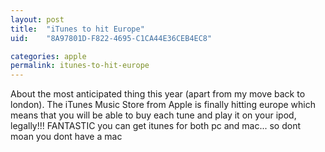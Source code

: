 ```yaml
---
layout: post
title:  "iTunes to hit Europe"
uid:	"8A97801D-F822-4695-C1CA44E36CEB4EC8"

categories: apple
permalink: itunes-to-hit-europe
---
```

About the most anticipated thing this year (apart from my move back to london). The iTunes Music Store from Apple is finally hitting europe which means that you will be able to buy each tune and play it on your ipod, legally!!!
FANTASTIC
you can get itunes for both pc and mac... so dont moan you dont have a mac